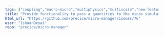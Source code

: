 ```yaml
---
tags: ["coupling","macro-micro","multiphysics","multiscale","new-feature","research-and-development"]
title: "Provide functionality to pass a quantities to the micro simulations during initialization"
html_url: "https://github.com/precice/micro-manager/issues/76"
user: "IshaanDesai"
repo: "precice/micro-manager"
---
```


